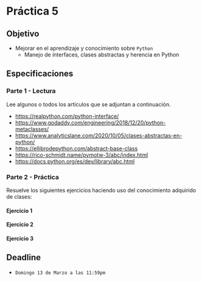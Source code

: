 # Práctica 5

## Objetivo

- Mejorar en el aprendizaje y conocimiento sobre `Python`
  - Manejo de interfaces, clases abstractas y herencia en Python

## Especificaciones

### Parte 1 - Lectura

Lee algunos o todos los artículos que se adjuntan a continuación.

- <https://realpython.com/python-interface/>
- <https://www.godaddy.com/engineering/2018/12/20/python-metaclasses/>
- <https://www.analyticslane.com/2020/10/05/clases-abstractas-en-python/>
- <https://ellibrodepython.com/abstract-base-class>
- <https://rico-schmidt.name/pymotw-3/abc/index.html>
- <https://docs.python.org/es/dev/library/abc.html>

### Parte 2 - Práctica

Resuelve los siguientes ejercicios haciendo uso del conocimiento adquirido de clases:

#### Ejercicio 1


#### Ejercicio 2


#### Ejercicio 3


## Deadline

- `Domingo 13 de Marzo a las 11:59pm`

